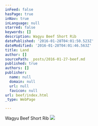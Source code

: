```yaml
---
inFeed: false
hasPage: true
inNav: true
inLanguage: null
starred: false
keywords: []
description: Wagyu Beef Short Rib
datePublished: '2016-01-28T04:01:50.523Z'
dateModified: '2016-01-28T04:01:46.563Z'
title: Land
author: []
sourcePath: _posts/2016-01-27-beef.md
published: true
authors: []
publisher:
  name: null
  domain: null
  url: null
  favicon: null
url: beef/index.html
_type: WebPage

---
```

Wagyu Beef Short Rib
![](https://the-grid-user-content.s3-us-west-2.amazonaws.com/87a850ea-a70d-4243-92cd-a8fefe983e4c.JPG)